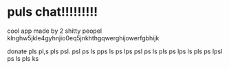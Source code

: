 # puls chat!!!!!!!!!
cool app made by 2 shitty peopel klnghw5jkle4gyhnjio0eq5jnkhthgqwerghijowerfgbhijk

donate pls pl,s pls psl. psl ps ls pps ls ps lps psl ps ls pls ps lps ls pls ps lpsl ps ls pls ks 
